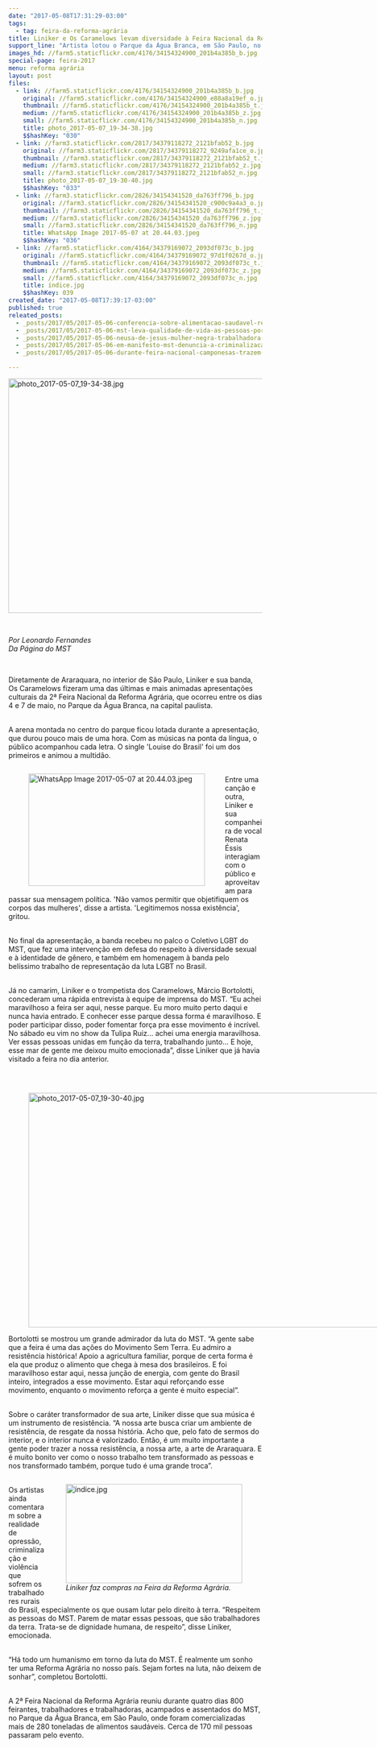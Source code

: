 ```yaml
---
date: "2017-05-08T17:31:29-03:00"
tags:
  - tag: feira-da-reforma-agrária
title: Liniker e Os Caramelows levam diversidade à Feira Nacional da Reforma Agrária
support_line: "Artista lotou o Parque da Água Branca, em São Paulo, no último dia do evento, organizado pelo MST."
images_hd: //farm5.staticflickr.com/4176/34154324900_201b4a385b_b.jpg
special-page: feira-2017
menu: reforma agrária
layout: post
files:
  - link: //farm5.staticflickr.com/4176/34154324900_201b4a385b_b.jpg
    original: //farm5.staticflickr.com/4176/34154324900_e88a8a19ef_o.jpg
    thumbnail: //farm5.staticflickr.com/4176/34154324900_201b4a385b_t.jpg
    medium: //farm5.staticflickr.com/4176/34154324900_201b4a385b_z.jpg
    small: //farm5.staticflickr.com/4176/34154324900_201b4a385b_n.jpg
    title: photo_2017-05-07_19-34-38.jpg
    $$hashKey: "030"
  - link: //farm3.staticflickr.com/2817/34379118272_2121bfab52_b.jpg
    original: //farm3.staticflickr.com/2817/34379118272_9249afa1ce_o.jpg
    thumbnail: //farm3.staticflickr.com/2817/34379118272_2121bfab52_t.jpg
    medium: //farm3.staticflickr.com/2817/34379118272_2121bfab52_z.jpg
    small: //farm3.staticflickr.com/2817/34379118272_2121bfab52_n.jpg
    title: photo_2017-05-07_19-30-40.jpg
    $$hashKey: "033"
  - link: //farm3.staticflickr.com/2826/34154341520_da763ff796_b.jpg
    original: //farm3.staticflickr.com/2826/34154341520_c900c9a4a3_o.jpg
    thumbnail: //farm3.staticflickr.com/2826/34154341520_da763ff796_t.jpg
    medium: //farm3.staticflickr.com/2826/34154341520_da763ff796_z.jpg
    small: //farm3.staticflickr.com/2826/34154341520_da763ff796_n.jpg
    title: WhatsApp Image 2017-05-07 at 20.44.03.jpeg
    $$hashKey: "036"
  - link: //farm5.staticflickr.com/4164/34379169072_2093df073c_b.jpg
    original: //farm5.staticflickr.com/4164/34379169072_97d1f0267d_o.jpg
    thumbnail: //farm5.staticflickr.com/4164/34379169072_2093df073c_t.jpg
    medium: //farm5.staticflickr.com/4164/34379169072_2093df073c_z.jpg
    small: //farm5.staticflickr.com/4164/34379169072_2093df073c_n.jpg
    title: índice.jpg
    $$hashKey: 039
created_date: "2017-05-08T17:39:17-03:00"
published: true
releated_posts:
  - _posts/2017/05/2017-05-06-conferencia-sobre-alimentacao-saudavel-reune-10-mil-pessoas-na-2a-feira-da-reforma-agraria.md
  - _posts/2017/05/2017-05-06-mst-leva-qualidade-de-vida-as-pessoas-por-meio-da-producao-agroecologica.md
  - _posts/2017/05/2017-05-06-neusa-de-jesus-mulher-negra-trabalhadora-e-de-luta.md
  - _posts/2017/05/2017-05-06-em-manifesto-mst-denuncia-a-criminalizacao-e-a-violencia-no-campo.md
  - _posts/2017/05/2017-05-06-durante-feira-nacional-camponesas-trazem-a-producao-e-resistencia-agroecologica.md

---
```

<p><img alt="photo_2017-05-07_19-34-38.jpg" height="466" src="//farm5.staticflickr.com/4176/34154324900_201b4a385b_b.jpg" width="700" /></p>

<p>&nbsp;</p>

<p><em>Por Leonardo Fernandes</em><br />
<em>Da P&aacute;gina do MST</em></p>

<p>&nbsp;</p>

<p>Diretamente de Araraquara, no interior de S&atilde;o Paulo, Liniker e sua banda, Os Caramelows fizeram uma das &uacute;ltimas e mais animadas apresenta&ccedil;&otilde;es culturais da 2&ordf; Feira Nacional da Reforma Agr&aacute;ria, que ocorreu entre os dias 4 e 7 de maio, no Parque da &Aacute;gua Branca, na capital paulista.</p>

<p><br />
A arena montada no centro do parque ficou lotada durante a apresenta&ccedil;&atilde;o, que durou pouco mais de uma hora. Com as m&uacute;sicas na ponta da l&iacute;ngua, o p&uacute;blico acompanhou cada letra. O single &#39;Louise do Brasil&#39; foi um dos primeiros e animou a multid&atilde;o.</p>

<figure class="image" style="float:left"><img alt="WhatsApp Image 2017-05-07 at 20.44.03.jpeg" height="223" src="//farm3.staticflickr.com/2826/34154341520_da763ff796_b.jpg" width="350" />
<figcaption></figcaption>
</figure>

<p><br />
Entre uma can&ccedil;&atilde;o e outra, Liniker e sua companheira de vocal Renata &Eacute;ssis interagiam com o p&uacute;blico e aproveitavam para passar sua mensagem pol&iacute;tica. &#39;N&atilde;o vamos permitir que objetifiquem os corpos das mulheres&#39;, disse a artista. &#39;Legitimemos nossa exist&ecirc;ncia&#39;, gritou.</p>

<p><br />
No final da apresenta&ccedil;&atilde;o, a banda recebeu no palco o Coletivo LGBT do MST, que fez uma interven&ccedil;&atilde;o em defesa do respeito &agrave; diversidade sexual e &agrave; identidade de g&ecirc;nero, e tamb&eacute;m em homenagem &agrave; banda pelo bel&iacute;ssimo trabalho de representa&ccedil;&atilde;o da luta LGBT no Brasil.</p>

<p><br />
J&aacute; no camarim, Liniker e o trompetista dos Caramelows, M&aacute;rcio Bortolotti, concederam uma r&aacute;pida entrevista &agrave; equipe de imprensa do MST. &ldquo;Eu achei maravilhoso a feira ser aqui, nesse parque. Eu moro muito perto daqui e nunca havia entrado. E conhecer esse parque dessa forma &eacute; maravilhoso. E poder participar disso, poder fomentar for&ccedil;a pra esse movimento &eacute; incr&iacute;vel. No s&aacute;bado eu vim no show da Tulipa Ruiz... achei uma energia maravilhosa. Ver essas pessoas unidas em fun&ccedil;&atilde;o da terra, trabalhando junto... E hoje, esse mar de gente me deixou muito emocionada&rdquo;, disse Liniker que j&aacute; havia visitado a feira no dia anterior.</p>

<p>&nbsp;</p>

<figure class="image" style="float:left"><img alt="photo_2017-05-07_19-30-40.jpg" height="466" src="//farm3.staticflickr.com/2817/34379118272_2121bfab52_b.jpg" width="700" />
<figcaption></figcaption>
</figure>

<p>Bortolotti se mostrou um grande admirador da luta do MST. &ldquo;A gente sabe que a feira &eacute; uma das a&ccedil;&otilde;es do Movimento Sem Terra. Eu admiro a resist&ecirc;ncia hist&oacute;rica! Apoio a agricultura familiar, porque de certa forma &eacute; ela que produz o alimento que chega &agrave; mesa dos brasileiros. E foi maravilhoso estar aqui, nessa jun&ccedil;&atilde;o de energia, com gente do Brasil inteiro, integrados a esse movimento. Estar aqui refor&ccedil;ando esse movimento, enquanto o movimento refor&ccedil;a a gente &eacute; muito especial&rdquo;.</p>

<p><br />
Sobre o car&aacute;ter transformador de sua arte, Liniker disse que sua m&uacute;sica &eacute; um instrumento de resist&ecirc;ncia. &ldquo;A nossa arte busca criar um ambiente de resist&ecirc;ncia, de resgate da nossa hist&oacute;ria. Acho que, pelo fato de sermos do interior, e o interior nunca &eacute; valorizado. Ent&atilde;o, &eacute; um muito importante a gente poder trazer a nossa resist&ecirc;ncia, a nossa arte, a arte de Araraquara. E &eacute; muito bonito ver como o nosso trabalho tem transformado as pessoas e nos transformado tamb&eacute;m, porque tudo &eacute; uma grande troca&rdquo;.</p>

<figure class="image" style="float:right"><img alt="índice.jpg" height="197" src="//farm5.staticflickr.com/4164/34379169072_2093df073c_b.jpg" width="350" />
<figcaption><em>Liniker faz compras na Feira da Reforma Agr&aacute;ria.</em></figcaption>
</figure>

<p><br />
Os artistas ainda comentaram sobre a realidade de opress&atilde;o, criminaliza&ccedil;&atilde;o e viol&ecirc;ncia que sofrem os trabalhadores rurais do Brasil, especialmente os que ousam lutar pelo direito &agrave; terra. &ldquo;Respeitem as pessoas do MST. Parem de matar essas pessoas, que s&atilde;o trabalhadores da terra. Trata-se de dignidade humana, de respeito&rdquo;, disse Liniker, emocionada.</p>

<p><br />
&ldquo;H&aacute; todo um humanismo em torno da luta do MST. &Eacute; realmente um sonho ter uma Reforma Agr&aacute;ria no nosso pa&iacute;s. Sejam fortes na luta, n&atilde;o deixem de sonhar&rdquo;, completou Bortolotti.</p>

<p><br />
A 2&ordf; Feira Nacional da Reforma Agr&aacute;ria reuniu durante quatro dias 800 feirantes, trabalhadores e trabalhadoras, acampados e assentados do MST, no Parque da &Aacute;gua Branca, em S&atilde;o Paulo, onde foram comercializadas mais de 280 toneladas de alimentos saud&aacute;veis. Cerca de 170 mil pessoas passaram pelo evento.</p>

<div class="webpki_lacunasoftware_com" id="webpki_lacunasoftware_com" style="display: none;">&nbsp;</div>

<div class="webpki_lacunasoftware_com" id="webpki_lacunasoftware_com" style="display: none;">&nbsp;</div>
